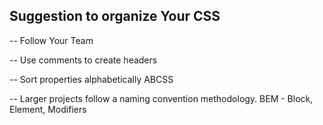 ## Suggestion to organize Your CSS

-- Follow Your Team

-- Use comments to create headers

-- Sort properties alphabetically ABCSS

-- Larger projects follow a naming convention methodology. BEM - Block, Element, Modifiers